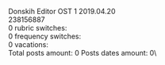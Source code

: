 Donskih	Editor OST 1 2019.04.20\
238156887\
0 rubric switches:\
0 frequency switches:\
0 vacations:\
Total posts amount: 0	Posts dates amount: 0\
